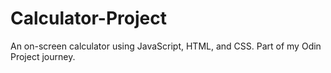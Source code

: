 # Calculator-Project
An on-screen calculator using JavaScript, HTML, and CSS. Part of my Odin Project journey.
